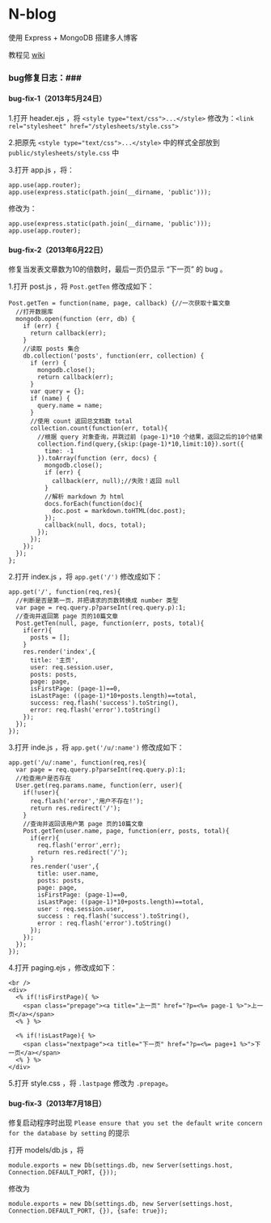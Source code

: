 N-blog
======

使用 Express + MongoDB 搭建多人博客  

教程见 [wiki](https://github.com/nswbmw/N-blog/wiki/_pages)

### bug修复日志：###

#### bug-fix-1（2013年5月24日） ####

1.打开 header.ejs ，将 `<style type="text/css">...</style>` 修改为：`<link rel="stylesheet" href="/stylesheets/style.css">`

2.把原先 `<style type="text/css">...</style>` 中的样式全部放到 `public/stylesheets/style.css` 中

3.打开 app.js ，将：

    app.use(app.router);
    app.use(express.static(path.join(__dirname, 'public')));
    
修改为：

    app.use(express.static(path.join(__dirname, 'public')));
    app.use(app.router);

#### bug-fix-2（2013年6月22日） ####

修复当发表文章数为10的倍数时，最后一页仍显示 “下一页” 的 bug 。

1.打开 post.js ，将 `Post.getTen` 修改成如下：

    Post.getTen = function(name, page, callback) {//一次获取十篇文章
      //打开数据库
      mongodb.open(function (err, db) {
        if (err) {
          return callback(err);
        }
        //读取 posts 集合
        db.collection('posts', function(err, collection) {
          if (err) {
            mongodb.close();
            return callback(err);
          }
          var query = {};
          if (name) {
            query.name = name;
          }
          //使用 count 返回总文档数 total
          collection.count(function(err, total){
            //根据 query 对象查询，并跳过前 (page-1)*10 个结果，返回之后的10个结果
            collection.find(query,{skip:(page-1)*10,limit:10}).sort({
              time: -1
            }).toArray(function (err, docs) {
              mongodb.close();
              if (err) {
                callback(err, null);//失败！返回 null
              }
              //解析 markdown 为 html
              docs.forEach(function(doc){
                doc.post = markdown.toHTML(doc.post);
              });  
              callback(null, docs, total);
            });
          });
        });
      });
    };

2.打开 index.js ，将 `app.get('/')` 修改成如下：

    app.get('/', function(req,res){
      //判断是否是第一页，并把请求的页数转换成 number 类型
      var page = req.query.p?parseInt(req.query.p):1;
      //查询并返回第 page 页的10篇文章
      Post.getTen(null, page, function(err, posts, total){
        if(err){
          posts = [];
        } 
        res.render('index',{
          title: '主页',
          user: req.session.user,
          posts: posts,
          page: page,
          isFirstPage: (page-1)==0,
          isLastPage: ((page-1)*10+posts.length)==total,
          success: req.flash('success').toString(),
          error: req.flash('error').toString()
        });
      });
    });

3.打开 inde.js ，将 `app.get('/u/:name')` 修改成如下：

    app.get('/u/:name', function(req,res){
      var page = req.query.p?parseInt(req.query.p):1;
      //检查用户是否存在
      User.get(req.params.name, function(err, user){
        if(!user){
          req.flash('error','用户不存在!'); 
          return res.redirect('/');
        }
        //查询并返回该用户第 page 页的10篇文章
        Post.getTen(user.name, page, function(err, posts, total){
          if(err){
            req.flash('error',err); 
            return res.redirect('/');
          } 
          res.render('user',{
            title: user.name,
            posts: posts,
            page: page,
            isFirstPage: (page-1)==0,
            isLastPage: ((page-1)*10+posts.length)==total,
            user : req.session.user,
            success : req.flash('success').toString(),
            error : req.flash('error').toString()
          });
        });
      }); 
    });

4.打开 paging.ejs ，修改成如下：

    <br />
    <div>
      <% if(!isFirstPage){ %>
        <span class="prepage"><a title="上一页" href="?p=<%= page-1 %>">上一页</a></span>
      <% } %>

      <% if(!isLastPage){ %>
        <span class="nextpage"><a title="下一页" href="?p=<%= page+1 %>">下一页</a></span>
      <% } %>
    </div>

5.打开 style.css ，将 `.lastpage` 修改为 `.prepage`。

#### bug-fix-3（2013年7月18日） ####

修复启动程序时出现 `Please ensure that you set the default write concern for the database by setting` 的提示

打开 models/db.js ，将

    module.exports = new Db(settings.db, new Server(settings.host, Connection.DEFAULT_PORT, {}));
    
修改为

    module.exports = new Db(settings.db, new Server(settings.host, Connection.DEFAULT_PORT, {}), {safe: true});
    
